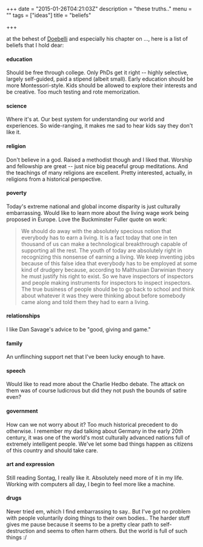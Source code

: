 +++
date = "2015-01-26T04:21:03Z"
description = "these truths.."
menu = ""
tags = ["ideas"]
title = "beliefs"

+++

at the behest of [Doebelli](/2015/thinking-clearly/)
and especially his chapter on ...,
here is a list of beliefs that I hold dear:


#### education
Should be free through college.
Only PhDs get it right -- highly selective, largely self-guided, paid a stipend (albeit small).
Early education should be more Montessori-style.
Kids should be allowed to explore their interests and be creative.
Too much testing and rote memorization.


#### science
Where it's at.
Our best system for understanding our world and experiences.
So wide-ranging, it makes me sad to hear kids say they don't like it.


#### religion
Don't believe in a god.
Raised a methodist though and I liked that.
Worship and fellowship are great -- just nice big peaceful group meditations.
And the teachings of many religions are excellent.
Pretty interested, actually, in religions from a historical perspective.


#### poverty
Today's extreme national and global income disparity is just culturally embarrassing.
Would like to learn more about the living wage work being proposed in Europe.
Love the Buckminster Fuller quote on work:

> We should do away with the absolutely specious notion that everybody has to
> earn a living. It is a fact today that one in ten thousand of us can make a
> technological breakthrough capable of supporting all the rest. The youth of
> today are absolutely right in recognizing this nonsense of earning a living.
> We keep inventing jobs because of this false idea that everybody has to be employed
> at some kind of drudgery because, according to Malthusian Darwinian theory he must
> justify his right to exist. So we have inspectors of inspectors and people making
> instruments for inspectors to inspect inspectors. The true business of people
> should be to go back to school and think about whatever it was they were thinking
> about before somebody came along and told them they had to earn a living.


#### relationships
I like Dan Savage's advice to be "good, giving and game."


#### family
An unflinching support net that I've been lucky enough to have.


#### speech
Would like to read more about the Charlie Hedbo debate.
The attack on them was of course ludicrous but did they not push the bounds of satire even?


#### government
How can we not worry about it?
Too much historical precedent to do otherwise.
I remember my dad talking about Germany in the early 20th century,
it was one of the world's most culturally advanced nations full of extremely intelligent people.
We've let some bad things happen as citizens of this country and should take care.


#### art and expression
Still reading Sontag, I really like it.
Absolutely need more of it in my life.
Working with computers all day, I begin to feel more like a machine.


#### drugs
Never tried em, which I find embarrassing to say..
But I've got no problem with people voluntarily doing things to their own bodies..
The harder stuff gives me pause because it seems to be a pretty clear path to self-destruction
and seems to often harm others.
But the world is full of such things :/
